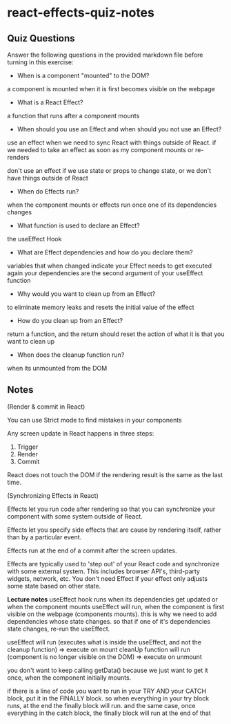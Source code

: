 # react-effects-quiz-notes

## Quiz Questions

Answer the following questions in the provided markdown file before turning in this exercise:

- When is a component "mounted" to the DOM?

a component is mounted when it is first becomes visible on the webpage

- What is a React Effect?

a function that runs after a component mounts

- When should you use an Effect and when should you not use an Effect?

use an effect when we need to sync React with things outside of React. if we needed to take an effect as soon as my component mounts or re-renders

don't use an effect if we use state or props to change state, or we don't have things outside of React

- When do Effects run?

when the component mounts or
effects run once one of its dependencies changes

- What function is used to declare an Effect?

the useEffect Hook

- What are Effect dependencies and how do you declare them?

variables that when changed indicate your Effect needs to get executed again
your dependencies are the second argument of your useEffect function

- Why would you want to clean up from an Effect?

to eliminate memory leaks and resets the initial value of the effect

- How do you clean up from an Effect?

return a function, and the return should reset the action of what it is that you want to clean up

- When does the cleanup function run?

when its unmounted from the DOM

## Notes

(Render & commit in React)

You can use Strict mode to find mistakes in your components

Any screen update in React happens in three steps:

1. Trigger
2. Render
3. Commit

React does not touch the DOM if the rendering result is the same as the last time.

(Synchronizing Effects in React)

Effects let you run code after rendering so that you can synchronize your component with some system outside of React.

Effects let you specify side effects that are cause by rendering itself, rather than by a particular event.

Effects run at the end of a commit after the screen updates.

Effects are typically used to 'step out' of your React code and synchronize with some external system. This includes browser API's, third-party widgets, network, etc. You don't need Effect if your effect only adjusts some state based on other state.

**Lecture notes**
useEffect hook runs when its dependencies get updated or when the component mounts
useEffect will run, when the component is first visible on the webpage (components mounts). this is why we need to add dependencies whose state changes. so that if one of it's dependencies state changes, re-run the useEffect.

useEffect will run (executes what is inside the useEffect, and not the cleanup function) => execute on mount
cleanUp function will run (component is no longer visible on the DOM) => execute on unmount

you don't want to keep calling getData() because we just want to get it once, when the component initially mounts.

if there is a line of code you want to run in your TRY AND your CATCH block, put it in the FINALLY block. so when everything in your try block runs, at the end the finally block will run. and the same case, once everything in the catch block, the finally block will run at the end of that
